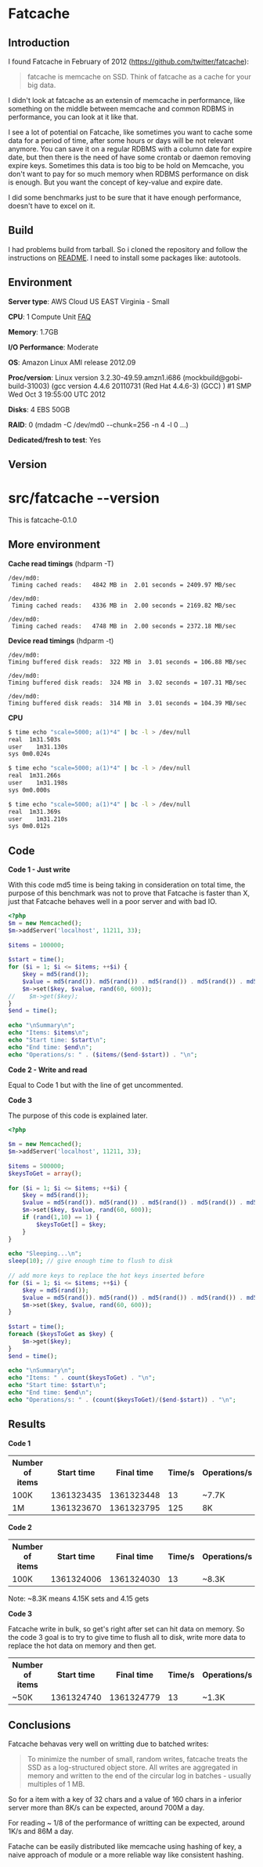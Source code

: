 Fatcache
=============================

Introduction
------------

I found Fatcache in February of 2012 (https://github.com/twitter/fatcache):

> fatcache is memcache on SSD. Think of fatcache as a cache for your big data.

I didn't look at fatcache as an extensin of memcache in performance, like something on the middle between memcache and common RDBMS in performance, you can look at it like that.

I see a lot of potential on Fatcache, like sometimes you want to cache some data for a period of time, after some hours or days will be not relevant anymore. You can save it on a regular RDBMS with a column date for expire date, but then there is the need of have some crontab or daemon removing expire keys. Sometimes this data is too big to be hold on Memcache, you don't want to pay for so much memory when RDBMS performance on disk is enough. But you want the concept of key-value and expire date.

I did some benchmarks just to be sure that it have enough performance, doesn't have to excel on it.

Build
------------

I had problems build from tarball. So i cloned the repository and follow the instructions on [README](https://github.com/twitter/fatcache/blob/master/README.md). I need to install some packages like: autotools.

Environment
------------

**Server type**: AWS Cloud US EAST Virginia - Small

**CPU**: 1 Compute Unit [FAQ](http://aws.amazon.com/ec2/faqs/#What_is_an_EC2_Compute_Unit_and_why_did_you_introduce_it)

**Memory**: 1.7GB

**I/O Performance**: Moderate

**OS**: Amazon Linux AMI release 2012.09

**Proc/version**: Linux version 3.2.30-49.59.amzn1.i686 (mockbuild@gobi-build-31003) (gcc version 4.4.6 20110731 (Red Hat 4.4.6-3) (GCC) ) #1 SMP Wed Oct 3 19:55:00 UTC 2012

**Disks**: 4 EBS 50GB

**RAID**: 0 (mdadm -C /dev/md0 --chunk=256 -n 4 -l 0 ...)

**Dedicated/fresh to test**: Yes

Version
------------

# src/fatcache --version
This is fatcache-0.1.0

More environment
------------

**Cache read timings** (hdparm -T)

```
/dev/md0:
 Timing cached reads:   4842 MB in  2.01 seconds = 2409.97 MB/sec

/dev/md0:
 Timing cached reads:   4336 MB in  2.00 seconds = 2169.82 MB/sec

/dev/md0:
 Timing cached reads:   4748 MB in  2.00 seconds = 2372.18 MB/sec
 ```
 
 **Device read timings** (hdparm -t)
 
 ```
/dev/md0:
 Timing buffered disk reads:  322 MB in  3.01 seconds = 106.88 MB/sec

/dev/md0:
 Timing buffered disk reads:  324 MB in  3.02 seconds = 107.31 MB/sec

/dev/md0:
 Timing buffered disk reads:  314 MB in  3.01 seconds = 104.39 MB/sec
 ```
 
**CPU**

 ```bash
$ time echo "scale=5000; a(1)*4" | bc -l > /dev/null
real  1m31.503s
user	1m31.130s
sys	0m0.024s

$ time echo "scale=5000; a(1)*4" | bc -l > /dev/null
real  1m31.266s
user	1m31.198s
sys	0m0.000s

$ time echo "scale=5000; a(1)*4" | bc -l > /dev/null
real  1m31.369s
user	1m31.210s
sys	0m0.012s
```

Code
------------

**Code 1 - Just write**

With this code md5 time is being taking in consideration on total time, the purpose of this benchmark was not to prove that Fatcache is faster than X, just that Fatcache behaves well in a poor server and with bad IO.

```php
<?php
$m = new Memcached();
$m->addServer('localhost', 11211, 33);
 
$items = 100000;
 
$start = time();
for ($i = 1; $i <= $items; ++$i) {
    $key = md5(rand());
    $value = md5(rand()). md5(rand()) . md5(rand()) . md5(rand()) . md5(rand());
    $m->set($key, $value, rand(60, 600));
//    $m->get($key);
}
$end = time();
 
echo "\nSummary\n";
echo "Items: $items\n";
echo "Start time: $start\n";
echo "End time: $end\n";
echo "Operations/s: " . ($items/($end-$start)) . "\n";
```

**Code 2 - Write and read**

Equal to Code 1 but with the line of get uncommented.

**Code 3**

The purpose of this code is explained later.

```php
<?php
 
$m = new Memcached();
$m->addServer('localhost', 11211, 33);
 
$items = 500000;
$keysToGet = array();
 
for ($i = 1; $i <= $items; ++$i) {
    $key = md5(rand());
    $value = md5(rand()). md5(rand()) . md5(rand()) . md5(rand()) . md5(rand());
    $m->set($key, $value, rand(60, 600));
    if (rand(1,10) == 1) {
        $keysToGet[] = $key;
    }
}
 
echo "Sleeping...\n";
sleep(10); // give enough time to flush to disk
 
// add more keys to replace the hot keys inserted before
for ($i = 1; $i <= $items; ++$i) {
    $key = md5(rand());
    $value = md5(rand()). md5(rand()) . md5(rand()) . md5(rand()) . md5(rand());
    $m->set($key, $value, rand(60, 600));
}
 
$start = time();
foreach ($keysToGet as $key) {
    $m->get($key);
}
$end = time();
 
echo "\nSummary\n";
echo "Items: " . count($keysToGet) . "\n";
echo "Start time: $start\n";
echo "End time: $end\n";
echo "Operations/s: " . (count($keysToGet)/($end-$start)) . "\n";
```

Results
------------

**Code 1**

<table>
  <tr>
    <th>Number of items</th>
    <th>Start time</th>
    <th>Final time</th>
    <th>Time/s</th>
    <th>Operations/s</th>
  </tr>
  <tr>
    <td>100K</td>
    <td>1361323435</td>
    <td>1361323448</td>
    <td>13</td>
    <td>~7.7K</td>
  </tr>
  <tr>
    <td>1M</td>
    <td>1361323670</td>
    <td>1361323795</td>
    <td>125</td>
    <td>8K</td>
  </tr>  
</table>

**Code 2**

<table>
  <tr>
    <th>Number of items</th>
    <th>Start time</th>
    <th>Final time</th>
    <th>Time/s</th>
    <th>Operations/s</th>
  </tr>
  <tr>
    <td>100K</td>
    <td>1361324006</td>
    <td>1361324030</td>
    <td>13</td>
    <td>~8.3K</td>
  </tr>
</table>

Note: ~8.3K means 4.15K sets and 4.15 gets

**Code 3**

Fatcache write in bulk, so get's right after set can hit data on memory. So the code 3 goal is to try to give time to flush all to disk, write more data to replace the hot data on memory and then get.

<table>
  <tr>
    <th>Number of items</th>
    <th>Start time</th>
    <th>Final time</th>
    <th>Time/s</th>
    <th>Operations/s</th>
  </tr>
  <tr>
    <td>~50K</td>
    <td>1361324740</td>
    <td>1361324779</td>
    <td>13</td>
    <td>~1.3K</td>
  </tr>
</table>

Conclusions
------------

Fatcache behavas very well on writting due to batched writes:

> To minimize the number of small, random writes, fatcache treats the SSD as a log-structured object store. All writes are aggregated in memory and written to the end of the circular log in batches - usually multiples of 1 MB.

So for a item with a key of 32 chars and a value of 160 chars in a inferior server more than 8K/s can be expected, around 700M a day.

For reading ~ 1/8 of the performance of writting can be expected, around 1K/s and 86M a day.

Fatache can be easily distributed like memcache using hashing of key, a naive approach of module or a more reliable way like consistent hashing.
